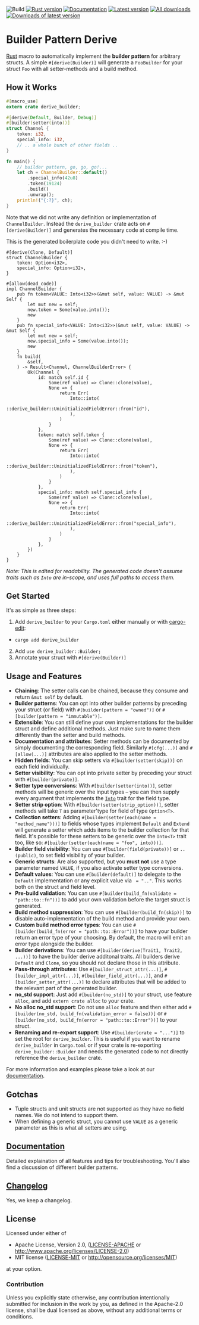 ![Build](https://github.com/colin-kiegel/rust-derive-builder/workflows/Build/badge.svg)
[![Rust version](https://img.shields.io/badge/rust-1.56+-blue.svg)]()
[![Documentation](https://docs.rs/derive_builder/badge.svg)](https://docs.rs/derive_builder)
[![Latest version](https://img.shields.io/crates/v/derive_builder.svg)](https://crates.io/crates/derive_builder)
[![All downloads](https://img.shields.io/crates/d/derive_builder.svg)](https://crates.io/crates/derive_builder)
[![Downloads of latest version](https://img.shields.io/crates/dv/derive_builder.svg)](https://crates.io/crates/derive_builder)

# Builder Pattern Derive

[Rust][rust] macro to automatically implement the **builder pattern** for arbitrary structs. A simple `#[derive(Builder)]` will generate a `FooBuilder` for your struct `Foo` with all setter-methods and a build method.

## How it Works

```rust
#[macro_use]
extern crate derive_builder;

#[derive(Default, Builder, Debug)]
#[builder(setter(into))]
struct Channel {
    token: i32,
    special_info: i32,
    // .. a whole bunch of other fields ..
}

fn main() {
    // builder pattern, go, go, go!...
    let ch = ChannelBuilder::default()
        .special_info(42u8)
        .token(19124)
        .build()
        .unwrap();
    println!("{:?}", ch);
}
```

Note that we did not write any definition or implementation of `ChannelBuilder`. Instead the `derive_builder` crate acts on `#[derive(Builder)]` and generates the necessary code at compile time.

This is the generated boilerplate code you didn't need to write. :-)

```rust,ignore
#[derive(Clone, Default)]
struct ChannelBuilder {
    token: Option<i32>,
    special_info: Option<i32>,
}

#[allow(dead_code)]
impl ChannelBuilder {
    pub fn token<VALUE: Into<i32>>(&mut self, value: VALUE) -> &mut Self {
        let mut new = self;
        new.token = Some(value.into());
        new
    }
    pub fn special_info<VALUE: Into<i32>>(&mut self, value: VALUE) -> &mut Self {
        let mut new = self;
        new.special_info = Some(value.into());
        new
    }
    fn build(
        &self,
    ) -> Result<Channel, ChannelBuilderError> {
        Ok(Channel {
            id: match self.id {
                Some(ref value) => Clone::clone(value),
                None => {
                    return Err(
                        Into::into(
                            ::derive_builder::UninitializedFieldError::from("id"),
                        ),
                    )
                }
            },
            token: match self.token {
                Some(ref value) => Clone::clone(value),
                None => {
                    return Err(
                        Into::into(
                            ::derive_builder::UninitializedFieldError::from("token"),
                        ),
                    )
                }
            },
            special_info: match self.special_info {
                Some(ref value) => Clone::clone(value),
                None => {
                    return Err(
                        Into::into(
                            ::derive_builder::UninitializedFieldError::from("special_info"),
                        ),
                    )
                }
            },
        })
    }
}
```

_Note: This is edited for readability. The generated code doesn't assume traits such as `Into` are in-scope, and uses full paths to access them._

## Get Started

It's as simple as three steps:

1. Add `derive_builder` to your `Cargo.toml` either manually or
   with [cargo-edit](https://github.com/killercup/cargo-edit):

- `cargo add derive_builder`

2. Add `use derive_builder::Builder;`
3. Annotate your struct with `#[derive(Builder)]`

## Usage and Features

- **Chaining**: The setter calls can be chained, because they consume and return `&mut self` by default.
- **Builder patterns**: You can opt into other builder patterns by preceding your struct (or field) with `#[builder(pattern = "owned")]` or `#[builder(pattern = "immutable")]`.
- **Extensible**: You can still define your own implementations for the builder struct and define additional methods. Just make sure to name them differently than the setter and build methods.
- **Documentation and attributes**: Setter methods can be documented by simply documenting the corresponding field. Similarly `#[cfg(...)]` and `#[allow(...)]` attributes are also applied to the setter methods.
- **Hidden fields**: You can skip setters via `#[builder(setter(skip))]` on each field individually.
- **Setter visibility**: You can opt into private setter by preceding your struct with `#[builder(private)]`.
- **Setter type conversions**: With `#[builder(setter(into))]`, setter methods will be generic over the input types – you can then supply every argument that implements the [`Into`][into] trait for the field type.
- **Setter strip option**: With `#[builder(setter(strip_option))]`, setter methods will take `T` as parameter'type for field of type `Option<T>`.
- **Collection setters**: Adding `#[builder(setter(each(name = "method_name")))]` to fields whose types implement `Default` and `Extend` will generate a setter which adds items to the builder collection for that field. It's possible for these setters to be generic over the `Into<T>` trait too, like so: `#[builder(setter(each(name = "foo", into)))]`.
- **Builder field visibility**: You can use `#[builder(field(private))]` or `..(public)`, to set field visibility of your builder.
- **Generic structs**: Are also supported, but you **must not** use a type parameter named `VALUE`, if you also activate setter type conversions.
- **Default values**: You can use `#[builder(default)]` to delegate to the `Default` implementation or any explicit value via ` = ".."`. This works both on the struct and field level.
- **Pre-build validation**: You can use `#[builder(build_fn(validate = "path::to::fn"))]` to add your own validation before the target struct is generated.
- **Build method suppression**: You can use `#[builder(build_fn(skip))]` to disable auto-implementation of the build method and provide your own.
- **Custom build method error types**: You can use `#[builder(build_fn(error = "path::to::Error"))]` to have your builder return an error type of your choosing. By default, the macro will emit an error type alongside the builder.
- **Builder derivations**: You can use `#[builder(derive(Trait1, Trait2, ...))]` to have the builder derive additonal traits. All builders derive `Default` and `Clone`, so you should not declare those in this attribute.
- **Pass-through attributes**: Use `#[builder_struct_attr(...)]`, `#[builder_impl_attr(...)]`, `#[builder_field_attr(...)]`, and `#[builder_setter_attr(...)]` to declare attributes that will be added to the relevant part of the generated builder.
- **no_std support**: Just add `#[builder(no_std)]` to your struct, use feature `alloc`, and add `extern crate alloc` to your crate.
- **No alloc no_std support**: Do not use `alloc` feature and then either add `#[builder(no_std, build_fn(validation_error = false))]` or `#[builder(no_std, build_fn(error = "path::to::Error"))]` to your struct.
- **Renaming and re-export support**: Use `#[builder(crate = "...")]` to set the root for `derive_builder`. This is useful if you want to rename `derive_builder` in `Cargo.toml` or if your crate is re-exporting `derive_builder::Builder` and needs the generated code to not directly reference the `derive_builder` crate.

For more information and examples please take a look at our [documentation][doc].

## Gotchas

- Tuple structs and unit structs are not supported as they have no field names. We do not intend to support them.
- When defining a generic struct, you cannot use `VALUE` as a generic parameter as this is what all setters are using.

## [Documentation][doc]

Detailed explaination of all features and tips for troubleshooting. You'll also find a discussion of different builder patterns.

[doc]: https://colin-kiegel.github.io/rust-derive-builder
[rust]: https://www.rust-lang.org/
[builder-pattern]: https://aturon.github.io/ownership/builders.html
[into]: https://doc.rust-lang.org/nightly/std/convert/trait.Into.html

## [Changelog](CHANGELOG.md)

Yes, we keep a changelog.

## License

Licensed under either of

- Apache License, Version 2.0, ([LICENSE-APACHE](LICENSE-APACHE) or <http://www.apache.org/licenses/LICENSE-2.0>)
- MIT license ([LICENSE-MIT](LICENSE-MIT) or <http://opensource.org/licenses/MIT>)

at your option.

### Contribution

Unless you explicitly state otherwise, any contribution intentionally
submitted for inclusion in the work by you, as defined in the Apache-2.0
license, shall be dual licensed as above, without any additional terms or
conditions.
